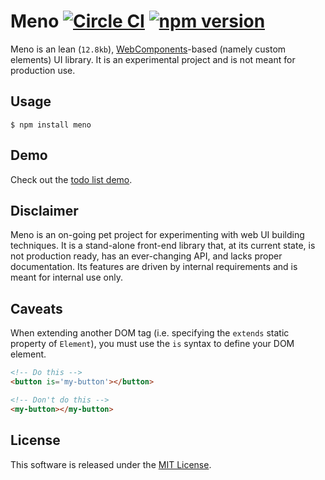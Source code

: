 # Meno [![Circle CI](https://circleci.com/gh/andrewscwei/meno/tree/master.svg?style=svg)](https://circleci.com/gh/andrewscwei/meno/tree/master) [![npm version](https://badge.fury.io/js/meno.svg)](https://badge.fury.io/js/meno)

Meno is an lean (`12.8kb`), [WebComponents](http://webcomponents.org/)-based (namely custom elements) UI library. It is an experimental project and is not meant for production use.

## Usage

```
$ npm install meno
```

## Demo

Check out the [todo list demo](http://andrewscwei.github.io/meno).

## Disclaimer

Meno is an on-going pet project for experimenting with web UI building techniques. It is a stand-alone front-end library that, at its current state, is not production ready, has an ever-changing API, and lacks proper documentation. Its features are driven by internal requirements and is meant for internal use only.

## Caveats

When extending another DOM tag (i.e. specifying the `extends` static property of `Element`), you must use the `is` syntax to define your DOM element.

```html
<!-- Do this -->
<button is='my-button'></button>

<!-- Don't do this -->
<my-button></my-button>
```

## License

This software is released under the [MIT License](http://opensource.org/licenses/MIT).
